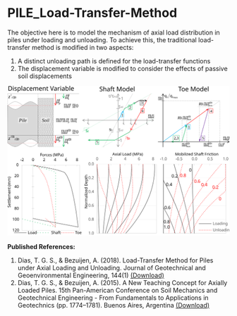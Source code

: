 # PILE_Load-Transfer-Method

The objective here is to model the mechanism of axial load distribution in piles under loading and unloading. To achieve this, the traditional load-transfer method is modified in two aspects:
1. A distinct unloading path is defined for the load-transfer functions
1. The displacement variable is modified to consider the effects of passive soil displacements




![Scheme of Loads](/images/mechanism.svg)


**Published References:**
1. Dias, T. G. S., & Bezuijen, A. (2018). Load-Transfer Method for Piles under Axial Loading and Unloading. Journal of Geotechnical and Geoenvironmental Engineering, 144(1) [(Download)](https://www.researchgate.net/publication/320584121_Load-Transfer_Method_for_Piles_under_Axial_Loading_and_Unloading)
1. Dias, T. G. S., & Bezuijen, A. (2015). A New Teaching Concept for Axially Loaded Piles. 15th Pan-American Conference on Soil Mechanics and Geotechnical Engineering - From Fundamentals to Applications in Geotechnics (pp. 1774–1781). Buenos Aires, Argentina [(Download)](https://doi.org/10.3233/978-1-61499-603-3-1774)
